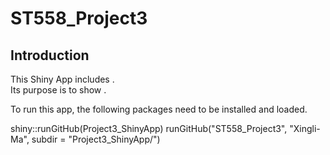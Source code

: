 # ST558_Project3    

## Introduction  
This Shiny App includes   .   
Its purpose is to show    .    

To run this app, the following packages need to be installed and loaded.    

shiny::runGitHub(Project3_ShinyApp) 
runGitHub("ST558_Project3", "Xingli-Ma", subdir = "Project3_ShinyApp/")
